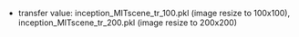 * transfer value: inception_MITscene_tr_100.pkl (image resize to 100x100), inception_MITscene_tr_200.pkl (image resize to 200x200)
